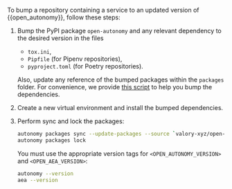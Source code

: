 To bump a repository containing a service to an updated version of {{open_autonomy}}, follow these steps:

1. Bump the PyPI package `open-autonomy` and any relevant dependency to the desired version in the files
   - `tox.ini`,
   - `Pipfile` (for Pipenv repositories),
   - `pyproject.toml` (for Poetry repositories).

   Also, update any reference of the bumped packages within the `packages` folder. For convenience, we provide [this script](https://github.com/valory-xyz/open-autonomy/blob/main/scripts/bump.py) to help you bump the dependencies.
2. Create a new virtual environment and install the bumped dependencies.
3. Perform sync and lock the packages:

   ```bash
   autonomy packages sync --update-packages --source `valory-xyz/open-autonomy:<OPEN_AUTONOMY_VERSION>` --source `valory-xyz/open-aea:<OPEN_AEA_VERSION>`
   autonomy packages lock
   ```

   You must use the appropriate version tags for `<OPEN_AUTONOMY_VERSION>` and `<OPEN_AEA_VERSION>`:

   ```bash
   autonomy --version
   aea --version
   ```
